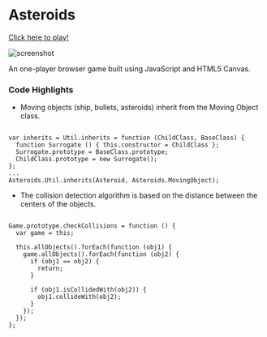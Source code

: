 # Asteroids
[Click here to play!](http://sophiez2628.github.io/Asteroids-/)

![screenshot](./asteroids_image.png)

An one-player browser game built using JavaScript and HTML5 Canvas.

### Code Highlights
* Moving objects (ship, bullets, asteroids) inherit from the Moving Object class.
<pre><code>
var inherits = Util.inherits = function (ChildClass, BaseClass) {
  function Surrogate () { this.constructor = ChildClass };
  Surrogate.prototype = BaseClass.prototype;
  ChildClass.prototype = new Surrogate();
};
... 
Asteroids.Util.inherits(Asteroid, Asteroids.MovingObject);
</pre></code>
* The collision detection algorithm is based on the distance between the centers of the objects.

<pre><code>
Game.prototype.checkCollisions = function () {
  var game = this;

  this.allObjects().forEach(function (obj1) {
    game.allObjects().forEach(function (obj2) {
      if (obj1 == obj2) {
        return;
      }

      if (obj1.isCollidedWith(obj2)) {
        obj1.collideWith(obj2);
      }
    });
  });
};
</pre></code>
